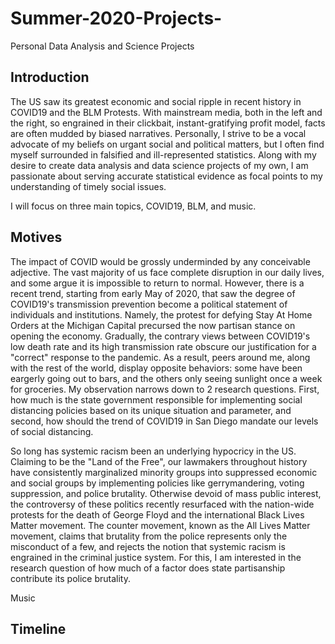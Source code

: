 # Summer-2020-Projects-
Personal Data Analysis and Science Projects 

## Introduction 
The US saw its greatest economic and social ripple in recent history in COVID19 and the BLM Protests. With mainstream media, both in the left and the right, so engrained in their clickbait, instant-gratifying profit model, facts are often mudded by biased narratives. Personally, I strive to be a vocal advocate of my beliefs on urgant social and political matters, but I often find myself surrounded in falsified and ill-represented statistics. Along with my desire to create data analysis and data science projects of my own, I am passionate about serving accurate statistical evidence as focal points to my understanding of timely social issues. 

I will focus on three main topics, COVID19, BLM, and music. 

## Motives 

The impact of COVID would be grossly underminded by any conceivable adjective. The vast majority of us face complete disruption in our daily lives, and some argue it is impossible to return to normal. However, there is a recent trend, starting from early May of 2020, that saw the degree of COVID19's transmission prevention become a political statement of individuals and institutions. Namely, the protest for defying Stay At Home Orders at the Michigan Capital precursed the now partisan stance on opening the economy. Gradually, the contrary views between COVID19's low death rate and its high transmission rate obscure our justification for a "correct" response to the pandemic. As a result, peers around me, along with the rest of the world, display opposite behaviors: some have been eargerly going out to bars, and the others only seeing sunlight once a week for groceries. My observation narrows down to 2 research questions. First, how much is the state government responsible for implementing social distancing policies based on its unique situation and parameter, and second, how should the trend of COVID19 in San Diego mandate our levels of social distancing. 

So long has systemic racism been an underlying hypocricy in the US. Claiming to be the "Land of the Free", our lawmakers throughout history have consistently marginalized minority groups into suppressed economic and social groups by implementing policies like gerrymandering, voting suppression, and police brutality. Otherwise devoid of mass public interest, the controversy of these politics recently resurfaced with the nation-wide protests for the death of George Floyd and the international Black Lives Matter movement. The counter movement, known as the All Lives Matter movement, claims that brutality from the police represents only the misconduct of a few, and rejects the notion that systemic racism is engrained in the criminal justice system. For this, I am interested in the research question of how much of a factor does state partisanship contribute its police brutality. 

Music 

## Timeline 
